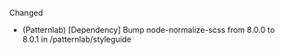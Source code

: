 
Changed
- (Patternlab) [Dependency] Bump node-normalize-scss from 8.0.0 to 8.0.1 in /patternlab/styleguide